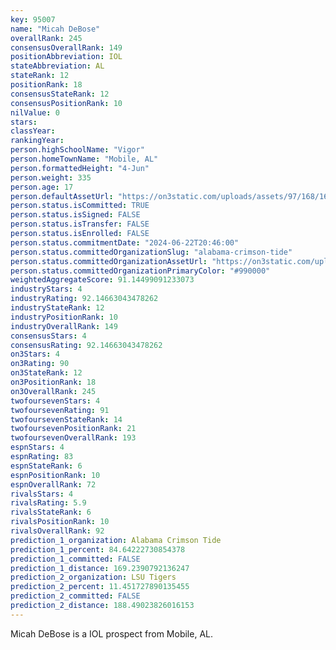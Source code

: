 ```yaml
---
key: 95007
name: "Micah DeBose"
overallRank: 245
consensusOverallRank: 149
positionAbbreviation: IOL
stateAbbreviation: AL
stateRank: 12
positionRank: 18
consensusStateRank: 12
consensusPositionRank: 10
nilValue: 0
stars: 
classYear: 
rankingYear: 
person.highSchoolName: "Vigor"
person.homeTownName: "Mobile, AL"
person.formattedHeight: "4-Jun"
person.weight: 335
person.age: 17
person.defaultAssetUrl: "https://on3static.com/uploads/assets/97/168/168097.jpg"
person.status.isCommitted: TRUE
person.status.isSigned: FALSE
person.status.isTransfer: FALSE
person.status.isEnrolled: FALSE
person.status.commitmentDate: "2024-06-22T20:46:00"
person.status.committedOrganizationSlug: "alabama-crimson-tide"
person.status.committedOrganizationAssetUrl: "https://on3static.com/uploads/assets/728/149/149728.svg"
person.status.committedOrganizationPrimaryColor: "#990000"
weightedAggregateScore: 91.14499091233073
industryStars: 4
industryRating: 92.14663043478262
industryStateRank: 12
industryPositionRank: 10
industryOverallRank: 149
consensusStars: 4
consensusRating: 92.14663043478262
on3Stars: 4
on3Rating: 90
on3StateRank: 12
on3PositionRank: 18
on3OverallRank: 245
twofoursevenStars: 4
twofoursevenRating: 91
twofoursevenStateRank: 14
twofoursevenPositionRank: 21
twofoursevenOverallRank: 193
espnStars: 4
espnRating: 83
espnStateRank: 6
espnPositionRank: 10
espnOverallRank: 72
rivalsStars: 4
rivalsRating: 5.9
rivalsStateRank: 6
rivalsPositionRank: 10
rivalsOverallRank: 92
prediction_1_organization: Alabama Crimson Tide
prediction_1_percent: 84.64222730854378
prediction_1_committed: FALSE
prediction_1_distance: 169.2390792136247
prediction_2_organization: LSU Tigers
prediction_2_percent: 11.451727890135455
prediction_2_committed: FALSE
prediction_2_distance: 188.49023826016153
---
```

Micah DeBose is a IOL prospect from Mobile, AL.